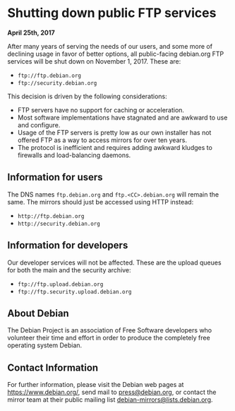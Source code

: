 
Shutting down public FTP services
=================================


**April 25th, 2017**



After many years of serving the needs of our users,
and some more of declining usage in favor of better options,
all public-facing debian.org FTP services
will be shut down on November 1, 2017. These are:


* `ftp://ftp.debian.org`
* `ftp://security.debian.org`


This decision is driven by the following considerations:


* FTP servers have no support for caching or acceleration.
* Most software implementations have stagnated
and are awkward to use and configure.
* Usage of the FTP servers is pretty low as our own installer
has not offered FTP as a way to access mirrors for over ten years.
* The protocol is inefficient and requires adding awkward kludges to
firewalls and load-balancing daemons.


Information for users
---------------------


The DNS names `ftp.debian.org`
and `ftp.<CC>.debian.org`
will remain the same.
The mirrors should just be accessed using HTTP instead:


* `http://ftp.debian.org`
* `http://security.debian.org`


Information for developers
--------------------------


Our developer services will not be affected.
These are the upload queues for both the main and the security archive:


* `ftp://ftp.upload.debian.org`
* `ftp://ftp.security.upload.debian.org`


About Debian
------------


The Debian Project is an association of Free Software developers who
volunteer their time and effort in order to produce the completely free
operating system Debian.


Contact Information
-------------------


For further information, please visit the Debian web pages at <https://www.debian.org/>, send mail to
<press@debian.org>, or contact the mirror team at their public mailing list
<debian-mirrors@lists.debian.org>.



